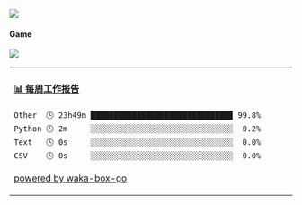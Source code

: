 [![](https://count.getloli.com/get/@:neardws)](https://count.getloli.com/)

#### Game
![](https://img.shields.io/badge/-Nintendo%20Switch-e60012?style=flat-square&logo=nintendo%20switch&logoColor=ffffff)

<table>
<tr>
<td valign="top" width="50%">

<!-- waka-box start -->
#### <a href="https://gist.github.com/e7f0f3b2022a53122eb0f44d44a1287b" target="_blank">📊 每周工作报告</a>
```text
Other  🕓 23h49m ██████████████████████████████▉ 99.8%
Python 🕓 2m     ░░░░░░░░░░░░░░░░░░░░░░░░░░░░░░░  0.2%
Text   🕓 0s     ░░░░░░░░░░░░░░░░░░░░░░░░░░░░░░░  0.0%
CSV    🕓 0s     ░░░░░░░░░░░░░░░░░░░░░░░░░░░░░░░  0.0%
```
<!-- Powered by https://github.com/journey-ad/waka-box-go . -->
<!-- waka-box end -->

[powered by waka-box-go](https://github.com/journey-ad/waka-box-go)

</td>

</tr>
</table>

<!--
**journey-ad/journey-ad** is a ✨ _special_ ✨ repository because its `README.md` (this file) appears on your GitHub profile.

Here are some ideas to get you started:

- 🔭 I’m currently working on ...
- 🌱 I’m currently learning ...
- 👯 I’m looking to collaborate on ...
- 🤔 I’m looking for help with ...
- 💬 Ask me about ...
- 📫 How to reach me: ...
- 😄 Pronouns: ...
- ⚡ Fun fact: ...
-->
